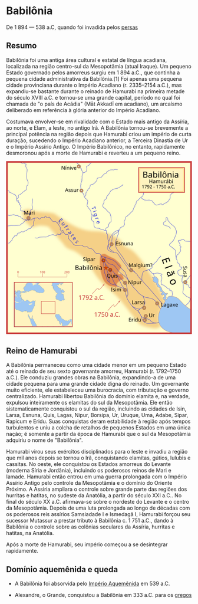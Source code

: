 # Babilônia

De 1 894 — 538 a.C, quando foi invadida pelos [persas](persia)

## Resumo

Babilônia foi uma antiga área cultural e estatal de língua acadiana, localizada na região centro-sul da Mesopotâmia (atual Iraque). Um pequeno Estado governado pelos amorreus surgiu em 1 894 a.C., que continha a pequena cidade administrativa da Babilônia.[1] Foi apenas uma pequena cidade provinciana durante o Império Acadiano (r. 2335–2154 a.C.), mas expandiu-se bastante durante o reinado de Hamurabi na primeira metade do século XVIII a.C. e tornou-se uma grande capital, período no qual foi chamada de "o país de Acádia" (Māt Akkadī em acadiano), um arcaísmo deliberado em referência à glória anterior do Império Acadiano.

Costumava envolver-se em rivalidade com o Estado mais antigo da Assíria, ao norte, e Elam, a leste, no antigo Irã. A Babilônia tornou-se brevemente a principal potência na região depois que Hamurabi criou um império de curta duração, sucedendo o Império Acadiano anterior, a Terceira Dinastia de Ur e o Império Assírio Antigo. O Império Babilônico, no entanto, rapidamente desmoronou após a morte de Hamurabi e reverteu a um pequeno reino.

![mapa](babiloniamapa.png)

## Reino de Hamurabi

A Babilônia permaneceu como uma cidade menor em um pequeno Estado até o reinado de seu sexto governante amorreu, Hamurabi (r. 1792–1750 a.C.). Ele conduziu grandes obras na Babilônia, expandindo-a de uma cidade pequena para uma grande cidade digna do reinado. Um governante muito eficiente, ele estabeleceu uma burocracia, com tributação e governo centralizado. Hamurabi libertou Babilônia do domínio elamita e, na verdade, expulsou inteiramente os elamitas do sul da Mesopotâmia. Ele então sistematicamente conquistou o sul da região, incluindo as cidades de Isin, Larsa, Esnuna, Quis, Lagas, Nipur, Borsipa, Ur, Uruque, Uma, Adabe, Sipar, Rapicum e Eridu. Suas conquistas deram estabilidade à região após tempos turbulentos e uniu a colcha de retalhos de pequenos Estados em uma única nação; é somente a partir da época de Hamurabi que o sul da Mesopotâmia adquiriu o nome de "Babilônia".

Hamurabi virou seus exércitos disciplinados para o leste e invadiu a região que mil anos depois se tornou o Irã, conquistando elamitas, gútios, lulubis e cassitas. No oeste, ele conquistou os Estados amorreus do Levante (moderna Síria e Jordânia), incluindo os poderosos reinos de Mari e Iamade. Hamurabi então entrou em uma guerra prolongada com o Império Assírio Antigo pelo controle da Mesopotâmia e o domínio do Oriente Próximo. A Assíria ampliara o controle sobre grande parte das regiões dos hurritas e hatitas, no sudeste da Anatólia, a partir do século XXI a.C.. No final do século XX a.C. afirmava-se sobre o nordeste do Levante e o centro da Mesopotâmia. Depois de uma luta prolongada ao longo de décadas com os poderosos reis assírios Samsiadade I e Ismedagã I, Hamurabi forçou seu sucessor Mutassur a prestar tributo à Babilônia c. 1 751 a.C., dando à Babilônia o controle sobre as colônias seculares da Assíria, hurritas e hatitas, na Anatólia.

 Após a morte de Hamurabi, seu império começou a se desintegrar rapidamente.

 ## Domínio aquemênida e queda

 - A Babilônia foi absorvida pelo [Império Aquemênida](persia) em 539 a.C. 

 - Alexandre, o Grande, conquistou a Babilônia em 333 a.C. para os [gregos](grecia)